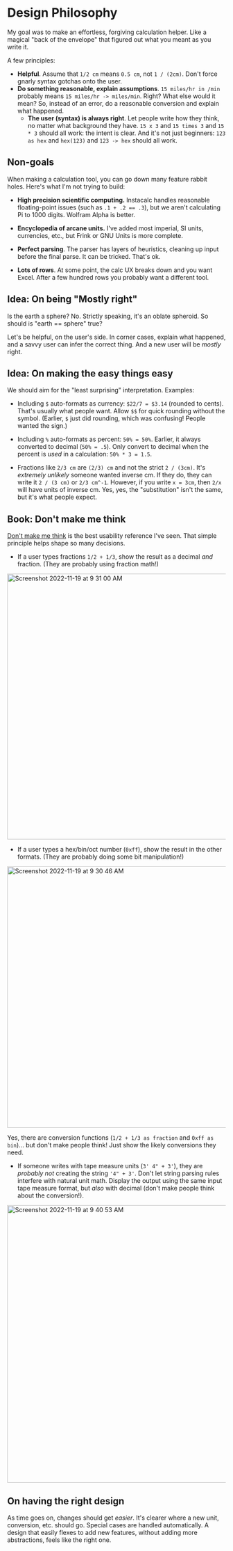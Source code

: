 # Design Philosophy

My goal was to make an effortless, forgiving calculation helper. Like a magical "back of the envelope" that figured out what you meant as you write it.

A few principles:

* **Helpful**. Assume that `1/2 cm` means `0.5 cm`, not `1 / (2cm)`. Don't force gnarly syntax gotchas onto the user.
* **Do something reasonable, explain assumptions**. `15 miles/hr in /min` probably means  `15 miles/hr -> miles/min`. Right? What else would it mean? So, instead of an error, do a reasonable conversion and explain what happened.
  * **The user (syntax) is always right**. Let people write how they think, no matter what background they have. `15 x 3` and `15 times 3` and `15 * 3` should all work: the intent is clear. And it's not just beginners: `123 as hex` and `hex(123)` and `123 -> hex` should all work.


## Non-goals

When making a calculation tool, you can go down many feature rabbit holes. Here's what I'm not trying to build:

* **High precision scientific computing.** Instacalc handles reasonable floating-point issues  (such as `.1 + .2 == .3`), but we aren't calculating Pi to 1000 digits. Wolfram Alpha is better.

* **Encyclopedia of arcane units.** I've added most imperial, SI units, currencies, etc., but Frink or GNU Units is more complete.

* **Perfect parsing**. The parser has layers of heuristics, cleaning up input before the final parse. It can be tricked. That's ok.

* **Lots of rows**. At some point, the calc UX breaks down and you want Excel. After a few hundred rows you probably want a different tool.

## Idea: On being "Mostly right"

Is the earth a sphere? No. Strictly speaking, it's an oblate spheroid. So should is "earth == sphere" true?

Let's be helpful, on the user's side. In corner cases, explain what happened, and a savvy user can infer the correct thing. And a new user will be _mostly_ right.

## Idea: On making the easy things easy

We should aim for the "least surprising" interpretation. Examples:

* Including `$` auto-formats as currency: `$22/7 = $3.14` (rounded to cents). That's usually what people want. Allow `$$` for quick rounding without the symbol. (Earlier, `$` just did rounding, which was confusing! People wanted the sign.)

* Including `%` auto-formats as percent: `50% = 50%`. Earlier, it always converted to decimal (`50% = .5`). Only convert to decimal when the percent is _used_ in a calculation: `50% * 3 = 1.5`.

* Fractions like `2/3 cm` are `(2/3) cm` and not the strict `2 / (3cm)`. It's _extremely unlikely_ someone wanted inverse cm. If they do, they can write it `2 / (3 cm)` or `2/3 cm^-1`. However, if you write `x = 3cm`, then `2/x` will have units of inverse cm. Yes, yes, the "substitution" isn't the same, but it's what people expect.

## Book: Don't make me think

[Don't make me think](https://sensible.com/dont-make-me-think/) is the best usability reference I've seen. That simple principle helps shape so many decisions.

* If a user types fractions `1/2 + 1/3`, show the result as a decimal _and_ fraction. (They are probably using fraction math!)

<img width="611" alt="Screenshot 2022-11-19 at 9 31 00 AM" src="https://user-images.githubusercontent.com/115572/202863935-3bbb916f-6b12-4eaa-a1ce-6f45573deec8.png">

* If a user types a hex/bin/oct number (`0xff`), show the result in the other formats. (They are probably doing some bit manipulation!)

<img width="601" alt="Screenshot 2022-11-19 at 9 30 46 AM" src="https://user-images.githubusercontent.com/115572/202863922-e2e64bb1-bfa9-4403-9621-47fd5ead0794.png">

Yes, there are conversion functions (`1/2 + 1/3 as fraction` and `0xff as bin`)... but don't make people think! Just show the likely conversions they need.

* If someone writes with tape measure units (`3' 4" + 3'`), they are _probably not_ creating the string `'4" + 3'`. Don't let string parsing rules interfere with natural unit math. Display the output using the same input tape measure format, but _also_ with decimal (don't make people think about the conversion!).

<img width="638" alt="Screenshot 2022-11-19 at 9 40 53 AM" src="https://user-images.githubusercontent.com/115572/202864278-73c55d7b-6871-4c07-b01e-d14b8c865fd4.png">

## On having the right design

As time goes on, changes should get _easier_. It's clearer where a new unit, conversion, etc. should go. Special cases are handled automatically. A design that easily flexes to add new features, without adding more abstractions, feels like the right one.